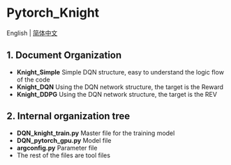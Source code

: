 # Pytorch_Knight

English | [简体中文](./README.cn.md)   

## 1. Document Organization

- **Knight_Simple**  Simple DQN structure, easy to understand the logic flow of the code
- **Knight_DQN**  Using the DQN network structure, the target is the Reward
- **Knight_DDPG** Using the DQN network structure, the target is the REV

## 2. Internal organization tree

- **DQN_knight_train.py**  Master file for the training model
- **DQN_pytorch_gpu.py**  Model file
- **argconfig.py**  Parameter file
- The rest of the files are tool files